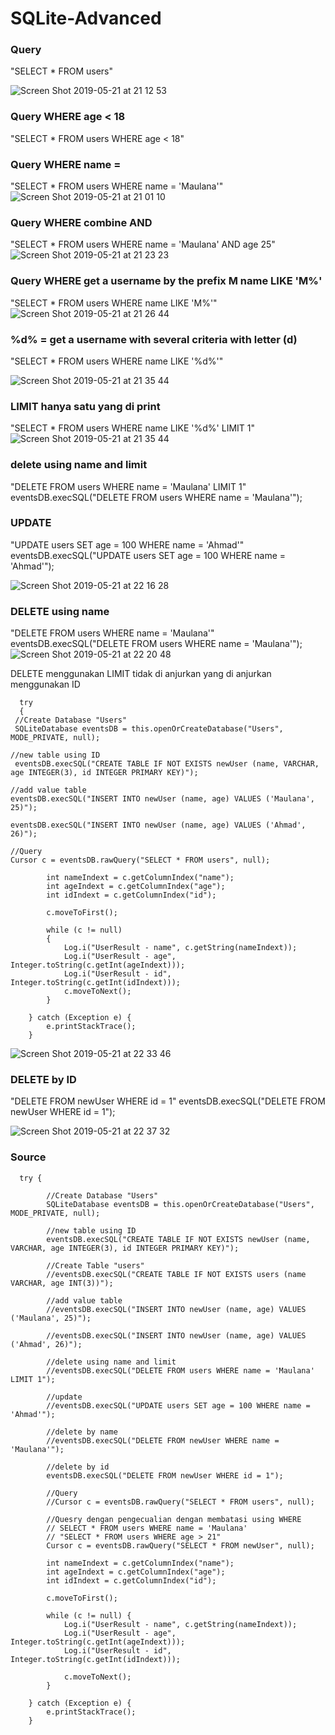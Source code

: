 # SQLite-Advanced

### Query
"SELECT * FROM users"

![Screen Shot 2019-05-21 at 21 12 53](https://user-images.githubusercontent.com/43386555/58103580-686e7800-7c0d-11e9-91f1-d4c6f4a34d1a.png)

### Query WHERE age < 18
"SELECT * FROM users WHERE age < 18"

### Query WHERE name =
"SELECT * FROM users WHERE name = 'Maulana'"
![Screen Shot 2019-05-21 at 21 01 10](https://user-images.githubusercontent.com/43386555/58102975-60fa9f00-7c0c-11e9-902a-5b4bc69b9ab8.png)

### Query WHERE combine AND
"SELECT * FROM users WHERE name = 'Maulana' AND age 25"
![Screen Shot 2019-05-21 at 21 23 23](https://user-images.githubusercontent.com/43386555/58104241-aae48480-7c0e-11e9-97ec-372d17df8a2d.png)

### Query WHERE get a username by the prefix M name LIKE 'M%'
"SELECT * FROM users WHERE name LIKE 'M%'"
![Screen Shot 2019-05-21 at 21 26 44](https://user-images.githubusercontent.com/43386555/58104539-20e8eb80-7c0f-11e9-9d7d-082d7ddca1d8.png)

### %d% = get a username with several criteria with letter (d)
"SELECT * FROM users WHERE name LIKE '%d%'"

![Screen Shot 2019-05-21 at 21 35 44](https://user-images.githubusercontent.com/43386555/58105258-622dcb00-7c10-11e9-88d0-3e12ff2b8fd4.png)

### LIMIT hanya satu yang di print
"SELECT * FROM users WHERE name LIKE '%d%' LIMIT 1"
![Screen Shot 2019-05-21 at 21 35 44](https://user-images.githubusercontent.com/43386555/58105258-622dcb00-7c10-11e9-88d0-3e12ff2b8fd4.png)

### delete using name and limit
"DELETE FROM users WHERE name = 'Maulana' LIMIT 1"
eventsDB.execSQL("DELETE FROM users WHERE name = 'Maulana'");

### UPDATE
"UPDATE users SET age = 100 WHERE name = 'Ahmad'"
eventsDB.execSQL("UPDATE users SET age = 100 WHERE name = 'Ahmad'");

![Screen Shot 2019-05-21 at 22 16 28](https://user-images.githubusercontent.com/43386555/58108468-18e07a00-7c16-11e9-9b60-e6c15b1ba9fc.png)

### DELETE using name
"DELETE FROM users WHERE name = 'Maulana'"
eventsDB.execSQL("DELETE FROM users WHERE name = 'Maulana'");
![Screen Shot 2019-05-21 at 22 20 48](https://user-images.githubusercontent.com/43386555/58108833-bc318f00-7c16-11e9-8f9d-e1d5ae464167.png)

DELETE menggunakan LIMIT tidak di anjurkan yang di anjurkan menggunakan ID
      
      try
      {
     //Create Database "Users"
     SQLiteDatabase eventsDB = this.openOrCreateDatabase("Users", MODE_PRIVATE, null);
     
    //new table using ID
     eventsDB.execSQL("CREATE TABLE IF NOT EXISTS newUser (name, VARCHAR, age INTEGER(3), id INTEGER PRIMARY KEY)");

    //add value table
    eventsDB.execSQL("INSERT INTO newUser (name, age) VALUES ('Maulana', 25)");

    eventsDB.execSQL("INSERT INTO newUser (name, age) VALUES ('Ahmad', 26)");

    //Query
    Cursor c = eventsDB.rawQuery("SELECT * FROM users", null);
    
            int nameIndext = c.getColumnIndex("name");
            int ageIndext = c.getColumnIndex("age");
            int idIndext = c.getColumnIndex("id");

            c.moveToFirst();

            while (c != null)
            {
                Log.i("UserResult - name", c.getString(nameIndext));
                Log.i("UserResult - age", Integer.toString(c.getInt(ageIndext)));
                Log.i("UserResult - id", Integer.toString(c.getInt(idIndext)));
                c.moveToNext();
            }

        } catch (Exception e) {
            e.printStackTrace();
        }
        
![Screen Shot 2019-05-21 at 22 33 46](https://user-images.githubusercontent.com/43386555/58109809-7e356a80-7c18-11e9-8107-7a12686ccb99.png)

### DELETE by ID
"DELETE FROM newUser WHERE id = 1"
eventsDB.execSQL("DELETE FROM newUser WHERE id = 1");

![Screen Shot 2019-05-21 at 22 37 32](https://user-images.githubusercontent.com/43386555/58110076-074ca180-7c19-11e9-936e-6b3587e093e4.png)

### Source
      try {

            //Create Database "Users"
            SQLiteDatabase eventsDB = this.openOrCreateDatabase("Users", MODE_PRIVATE, null);

            //new table using ID
            eventsDB.execSQL("CREATE TABLE IF NOT EXISTS newUser (name, VARCHAR, age INTEGER(3), id INTEGER PRIMARY KEY)");

            //Create Table "users"
            //eventsDB.execSQL("CREATE TABLE IF NOT EXISTS users (name VARCHAR, age INT(3))");

            //add value table
            //eventsDB.execSQL("INSERT INTO newUser (name, age) VALUES ('Maulana', 25)");

            //eventsDB.execSQL("INSERT INTO newUser (name, age) VALUES ('Ahmad', 26)");

            //delete using name and limit
            //eventsDB.execSQL("DELETE FROM users WHERE name = 'Maulana' LIMIT 1");

            //update
            //eventsDB.execSQL("UPDATE users SET age = 100 WHERE name = 'Ahmad'");

            //delete by name
            //eventsDB.execSQL("DELETE FROM newUser WHERE name = 'Maulana'");

            //delete by id
            eventsDB.execSQL("DELETE FROM newUser WHERE id = 1");

            //Query
            //Cursor c = eventsDB.rawQuery("SELECT * FROM users", null);

            //Quesry dengan pengecualian dengan membatasi using WHERE
            // SELECT * FROM users WHERE name = 'Maulana'
            // "SELECT * FROM users WHERE age > 21"
            Cursor c = eventsDB.rawQuery("SELECT * FROM newUser", null);

            int nameIndext = c.getColumnIndex("name");
            int ageIndext = c.getColumnIndex("age");
            int idIndext = c.getColumnIndex("id");

            c.moveToFirst();

            while (c != null) {
                Log.i("UserResult - name", c.getString(nameIndext));
                Log.i("UserResult - age", Integer.toString(c.getInt(ageIndext)));
                Log.i("UserResult - id", Integer.toString(c.getInt(idIndext)));

                c.moveToNext();
            }

        } catch (Exception e) {
            e.printStackTrace();
        }
